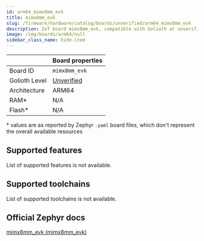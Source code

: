 ```yaml
---
id: arm64_mimx8mm_evk
title: mimx8mm_evk
slug: /firmware/hardware/catalog/boards/unverified/arm64_mimx8mm_evk
description: IoT board mimx8mm_evk, compatible with Golioth at unverified level.
image: /img/boards/arm64/null
sidebar_class_name: hide-item
---
```


[//]: # (This is an auto-generated file, do not edit! Changes to it will be lost upon re-generation)



|                | Board properties     |
| -------------  | -------------------- |
| Board ID       | `mimx8mm_evk` |
| Golioth Level  | [Unverified](/firmware/hardware#unverified-boards) |
| Architecture   | ARM64 |
| RAM*           | N/A |
| Flash*         | N/A |

\* values are as reported by Zephyr `.yaml` board files, which don't represent the overall available resources



## Supported features

List of supported features is not available.

## Supported toolchains

List of supported toolchains is not available.

## Official Zephyr docs

[mimx8mm_evk (mimx8mm_evk)](https://docs.zephyrproject.org/latest/boards/arm64/mimx8mm_evk/doc/index.html)
